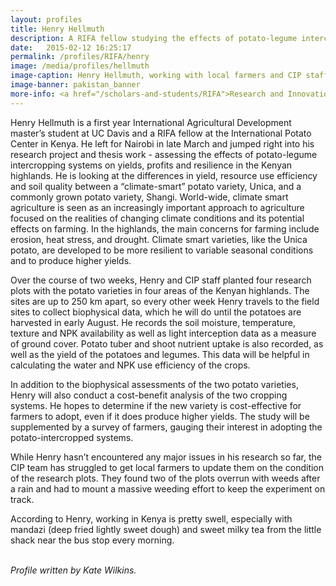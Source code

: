 ```yaml
---
layout: profiles
title: Henry Hellmuth
description: A RIFA fellow studying the effects of potato-legume intercropping systems in the Kenyan Highlands
date:   2015-02-12 16:25:17
permalink: /profiles/RIFA/henry
image: /media/profiles/hellmuth
image-caption: Henry Hellmuth, working with local farmers and CIP staff on a potato trial field.
image-banner: pakistan_banner
more-info: <a href="/scholars-and-students/RIFA">Research and Innovation Fellowship for Agriculture (RIFA)</a><br><a href="http://iad.ucdavis.edu/">International Agricultural Development Graduate Group</a>
---
```

Henry Hellmuth is a first year International Agricultural Development master’s student at UC Davis and a RIFA fellow at the International Potato Center in Kenya. He left for Nairobi in late March and jumped right into his research project and thesis work - assessing the effects of potato-legume intercropping systems on yields, profits and resilience in the Kenyan highlands. He is looking at the differences in yield, resource use efficiency and soil quality between a “climate-smart” potato variety, Unica, and a commonly grown potato variety, Shangi. World-wide, climate smart agriculture is seen as an increasingly important approach to agriculture focused on the realities of changing climate conditions and its potential effects on farming. In the highlands, the main concerns for farming include erosion, heat stress, and drought. Climate smart varieties, like the Unica potato, are developed to be more resilient to variable seasonal conditions and to produce higher yields. <br>

Over the course of two weeks, Henry and CIP staff planted four research plots with the potato varieties in four areas of the Kenyan highlands. The sites are up to 250 km apart, so every other week Henry travels to the field sites to collect biophysical data, which he will do until the potatoes are harvested in early August. He records the soil moisture, temperature, texture and NPK availability as well as light interception data as a measure of ground cover. Potato tuber and shoot nutrient uptake is also recorded, as well as the yield of the potatoes and legumes. This data will be helpful in calculating the water and NPK use efficiency of the crops. <br>  

In addition to the biophysical assessments of the two potato varieties, Henry will also conduct a cost-benefit analysis of the two cropping systems. He hopes to determine if the new variety is cost-effective for farmers to adopt, even if it does produce higher yields. The study will be supplemented by a survey of farmers, gauging their interest in adopting the potato-intercropped systems. <br>

While Henry hasn’t encountered any major issues in his research so far, the CIP team has struggled to get local farmers to update them on the condition of the research plots. They found two of the plots overrun with weeds after a rain and had to mount a massive weeding effort to keep the experiment on track. <br>  

According to Henry, working in Kenya is pretty swell, especially with mandazi (deep fried lightly sweet dough) and sweet milky tea from the little shack near the bus stop every morning. <br>
<br>


<p><i>Profile written by Kate Wilkins.</i></p>
